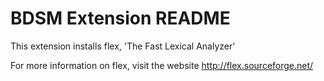 # BDSM Extension README

This extension installs flex, 'The Fast Lexical Analyzer'

For more information on flex, visit the website http://flex.sourceforge.net/

